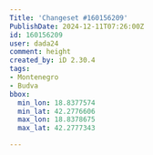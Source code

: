 ```yaml
---
Title: 'Changeset #160156209'
PublishDate: 2024-12-11T07:26:00Z
id: 160156209
user: dada24
comment: height
created_by: iD 2.30.4
tags:
- Montenegro
- Budva
bbox:
  min_lon: 18.8377574
  min_lat: 42.2776606
  max_lon: 18.8378675
  max_lat: 42.2777343

---
```

